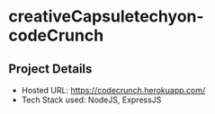 # creativeCapsuletechyon-codeCrunch

## Project Details
* Hosted URL:  https://codecrunch.herokuapp.com/
* Tech Stack used: NodeJS, ExpressJS

